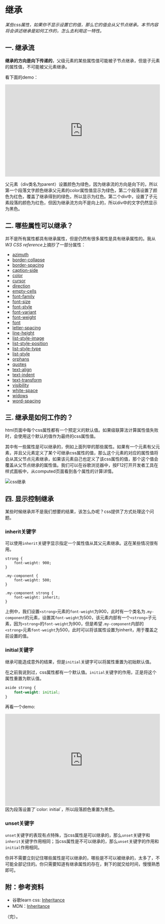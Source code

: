 # 继承

*某些css属性，如果你不显示设置它的值，那么它的值会从父节点继承。本节内容将会讲述继承是如何工作的，怎么去利用这一特性。*

## 一. 继承流

**继承的方向是向下传递的**，父级元素的某些属性值可能被子节点继承，但是子元素的属性值，不可能被父元素继承。

看下面的demo：

<iframe height="300" style="width: 100%;" scrolling="no" title="005 Box Model_1" src="https://codepen.io/AhCola/embed/YzVaRWZ?default-tab=html%2Cresult" frameborder="no" loading="lazy" allowtransparency="true" allowfullscreen="true">
  See the Pen <a href="https://codepen.io/AhCola/pen/YzVaRWZ">
  005 Box Model_1</a> by Pengfei Wang (<a href="https://codepen.io/AhCola">@AhCola</a>)
  on <a href="https://codepen.io">CodePen</a>.
</iframe>

父元素（div类名为parent）设置颜色为绿色，因为继承流的方向是向下的，所以第一个段落文字颜色继承父元素的color属性值显示为绿色，第二个段落设置了颜色为红色，覆盖了继承得到的绿色，所以显示为红色。第二个div中，设置了子元素段落的颜色为红色，但因为继承流方向不是向上的，所以div中的文字仍然显示为黑色。

## 二. 哪些属性可以继承？

并不是所有属性都具有继承属性，但是仍然有很多属性是具有继承属性的。我从
*W3 CSS reference*上摘抄了一部分属性：

- [azimuth](https://developer.mozilla.org/en-US/docs/Web/SVG/Attribute/azimuth)
- [border-collapse](https://developer.mozilla.org/en-US/docs/Web/CSS/border-collapse)
- [border-spacing](https://developer.mozilla.org/en-US/docs/Web/CSS/border-spacing)
- [caption-side](https://developer.mozilla.org/en-US/docs/Web/CSS/caption-sid)
- [color](https://developer.mozilla.org/en-US/docs/Web/CSS/color)
- [cursor](https://developer.mozilla.org/en-US/docs/Web/CSS/cursor)
- [direction](https://developer.mozilla.org/en-US/docs/Web/CSS/direction)
- [empty-cells](https://developer.mozilla.org/en-US/docs/Web/CSS/empty-cells)
- [font-family](https://developer.mozilla.org/en-US/docs/Web/CSS/font-family)
- [font-size](https://developer.mozilla.org/en-US/docs/Web/CSS/font-size)
- [font-style](https://developer.mozilla.org/en-US/docs/Web/CSS/font-style)
- [font-variant](https://developer.mozilla.org/en-US/docs/Web/CSS/font-variant)
- [font-weight](https://developer.mozilla.org/en-US/docs/Web/CSS/font-weight)
- [font](https://developer.mozilla.org/en-US/docs/Web/CSS/font)
- [letter-spacing](https://developer.mozilla.org/en-US/docs/Web/CSS/letter-spacing)
- [line-height](https://developer.mozilla.org/en-US/docs/Web/CSS/line-height)
- [list-style-image](https://developer.mozilla.org/en-US/docs/Web/CSS/list-style-image)
- [list-style-position](https://developer.mozilla.org/en-US/docs/Web/CSS/list-style-position)
- [list-style-type](https://developer.mozilla.org/en-US/docs/Web/CSS/list-style-type)
- [list-style](https://developer.mozilla.org/en-US/docs/Web/CSS/list-style)
- [orphans](https://developer.mozilla.org/en-US/docs/Web/CSS/orphans)
- [quotes](https://developer.mozilla.org/en-US/docs/Web/CSS/quotes)
- [text-align](https://developer.mozilla.org/en-US/docs/Web/CSS/text-align)
- [text-indent](https://developer.mozilla.org/en-US/docs/Web/CSS/text-indent)
- [text-transform](https://developer.mozilla.org/en-US/docs/Web/CSS/text-transform)
- [visibility](https://developer.mozilla.org/en-US/docs/Web/CSS/visibility)
- [white-space](https://developer.mozilla.org/en-US/docs/Web/CSS/white-space)
- [widows](https://developer.mozilla.org/en-US/docs/Web/CSS/widows)
- [word-spacing](https://developer.mozilla.org/en-US/docs/Web/CSS/word-spacing)

## 三. 继承是如何工作的？

html页面中每个css属性都有一个预定义的默认值。如果级联算法计算属性值失败时，会使用这个默认的值作为最终的css属性值。

其中有一些属性是可以继承的，例如上面列举的那些属性。如果有一个元素有父元素，并且父元素定义了某个可继承css属性的值，那么这个元素的对应的属性值将会从其父节点元素继承，如果该元素自己也定义了该css属性的值，那个这个值会覆盖从父节点继承的属性值。我们可以在谷歌浏览器中，按F12打开开发者工具在样式面板中，从computed页面看到各个属性的计算详情。

![css继承](https://cdn.jsdelivr.net/gh/pengfeiw/PengfeiBlog@1.0.0/image/94.jpg)

## 四. 显示控制继承

某些时候继承并不是我们想要的结果，该怎么办呢？css提供了方式处理这个问题。

### inherit关键字

可以使用`inherit`关键字显示指定一个属性值从其父元素继承。这在某些情况很有用。
```
strong {
    font-weight: 900;
}

.my-component {
    font-weight: 500;
}

.my-component strong {
    font-weight: inherit;
}
```
上例中，我们设置`<strong>`元素的`font-weight`为900，此时有一个类名为`.my-component`的元素，设置其`font-weight`为500，该元素内部有一个`<strong>`子元素，因为`<strong>`的`font-weight`为900，但是希望`.my-component`内部的`<strong>`元素`font-weight`为500，此时可以将该属性设置为inherit，用于覆盖之前设置的值。

### initial关键字

继承可能造成意外的结果，但是`initial`关键字可以将属性重置为初始默认值。

在之前我说到过，css属性都有一个默认值。`initial`关键字的作用，正是将这个属性重置为默认值。
```css
aside strong {
    font-weight: initial;
}
```

再看一个demo:
<iframe height="300" style="width: 100%;" scrolling="no" title="005 Box Model_2" src="https://codepen.io/AhCola/embed/ZEKxVzQ?default-tab=html%2Cresult" frameborder="no" loading="lazy" allowtransparency="true" allowfullscreen="true">
  See the Pen <a href="https://codepen.io/AhCola/pen/ZEKxVzQ">
  005 Box Model_2</a> by Pengfei Wang (<a href="https://codepen.io/AhCola">@AhCola</a>)
  on <a href="https://codepen.io">CodePen</a>.
</iframe>
因为段落设置了`color: initial`，所以段落颜色重置为黑色。

### unset关键字

`unset`关键字的表现有点特殊，当css属性是可以继承的，那么`unset`关键字和`inherit`关键字作用相同；当css属性是不可以继承的，那么`unset`关键字的作用和`initial`作用相同。


你并不需要立刻记住哪些属性是可以继承的，哪些是不可以被继承的，太多了，不可能全部记住的。你只需要知道有继承属性的存在，剩下的就交给时间，慢慢熟悉即可。

## 附：参考资料

- 谷歌learn css: [Inheritance](https://web.dev/learn/css/inheritance/)
- MDN：[Inheritance](https://developer.mozilla.org/en-US/docs/Web/CSS/inheritance)



（完）。
